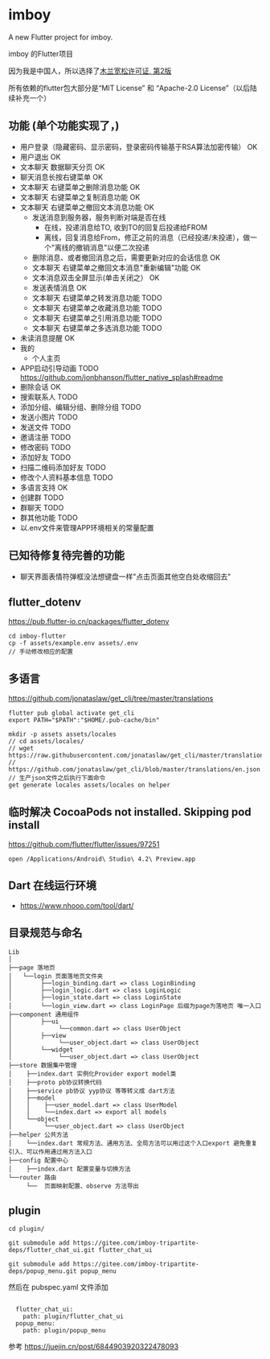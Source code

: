 # imboy

A new Flutter project for imboy.

imboy 的Flutter项目

因为我是中国人，所以选择了[木兰宽松许可证, 第2版](https://gitee.com/imboy-pub/imboy-flutter/blob/main/LICENSE)

所有依赖的flutter包大部分是“MIT License” 和 “Apache-2.0 License”（以后陆续补充一个）


## 功能 (单个功能实现了，)
* 用户登录（隐藏密码、显示密码，登录密码传输基于RSA算法加密传输） OK
* 用户退出 OK
* 文本聊天 数据聊天分页 OK
* 聊天消息长按右键菜单 OK
* 文本聊天 右键菜单之删除消息功能 OK
* 文本聊天 右键菜单之复制消息功能 OK
* 文本聊天 右键菜单之撤回文本消息功能 OK
    * 发送消息到服务器，服务判断对端是否在线
        * 在线，投递消息给TO, 收到TO的回复后投递给FROM
        * 离线，回复消息给From，修正之前的消息（已经投递/未投递），做一个"离线的撤销消息"以便二次投递
    * 删除消息、或者撤回消息之后，需要更新对应的会话信息 OK
    * 文本聊天 右键菜单之撤回文本消息"重新编辑"功能 OK
    * 文本消息双击全屏显示(单击关闭之） OK
    * 发送表情消息 OK
    * 文本聊天 右键菜单之转发消息功能 TODO
    * 文本聊天 右键菜单之收藏消息功能 TODO
    * 文本聊天 右键菜单之引用消息功能 TODO
    * 文本聊天 右键菜单之多选消息功能 TODO
* 未读消息提醒 OK
* 我的
    * 个人主页
* APP启动引导动画 TODO  https://github.com/jonbhanson/flutter_native_splash#readme
* 删除会话 OK
* 搜索联系人 TODO
* 添加分组、编辑分组、删除分组 TODO
* 发送小图片 TODO
* 发送文件 TODO
* 邀请注册 TODO
* 修改密码 TODO
* 添加好友 TODO
* 扫描二维码添加好友 TODO
* 修改个人资料基本信息 TODO
* 多语言支持 OK
* 创建群 TODO
* 群聊天 TODO
* 群其他功能 TODO
* 以.env文件来管理APP环境相关的常量配置

## 已知待修复待完善的功能
* 聊天界面表情符弹框没法想键盘一样"点击页面其他空白处收缩回去"

## flutter_dotenv

https://pub.flutter-io.cn/packages/flutter_dotenv
```
cd imboy-flutter
cp -f assets/example.env assets/.env
// 手动修改相应的配置

```

## 多语言
https://github.com/jonataslaw/get_cli/tree/master/translations
```
flutter pub global activate get_cli
export PATH="$PATH":"$HOME/.pub-cache/bin"

mkdir -p assets assets/locales
// cd assets/locales/
// wget https://raw.githubusercontent.com/jonataslaw/get_cli/master/translations/zh_CN.json
// https://github.com/jonataslaw/get_cli/blob/master/translations/en.json
// 生产json文件之后执行下面命令
get generate locales assets/locales on helper
```

## 临时解决 CocoaPods not installed. Skipping pod install

https://github.com/flutter/flutter/issues/97251
```
open /Applications/Android\ Studio\ 4.2\ Preview.app
```

## Dart 在线运行环境
* https://www.nhooo.com/tool/dart/


## 目录规范与命名
```
Lib
│
├──page 落地页
│   └──login 页面落地页文件夹
│        ├──login_binding.dart => class LoginBinding
│        ├──login_logic.dart => class LoginLogic
│        ├──login_state.dart => class LoginState
│        └──login_view.dart => class LoginPage 后缀为page为落地页 唯一入口
├──component 通用组件
│        ├──ui
│             └──common.dart => class UserObject
│        ├──view
│             └──user_object.dart => class UserObject
│        └──widget
│             └──user_object.dart => class UserObject
├──store 数据集中管理
│    ├──index.dart 实例化Provider export model类
│    ├──proto pb协议转换代码
│    ├──service pb协议 yyp协议 等等转义成 dart方法
│    ├──model
│    │    ├──user_model.dart => class UserModel
│    │    └──index.dart => export all models
│    └──object
│         └──user_object.dart => class UserObject
├──helper 公共方法
│    └──index.dart 常规方法、通用方法、全局方法可以用过这个入口export 避免重复引入、可以作用通过用方法入口
├──config 配置中心
│    ├──index.dart 配置变量与切换方法
└──router 路由
     └──  页面映射配置、observe 方法导出

```

## plugin

```
cd plugin/

git submodule add https://gitee.com/imboy-tripartite-deps/flutter_chat_ui.git flutter_chat_ui

git submodule add https://gitee.com/imboy-tripartite-deps/popup_menu.git popup_menu

```

然后在 pubspec.yaml 文件添加
```

  flutter_chat_ui:
    path: plugin/flutter_chat_ui
  popup_menu:
    path: plugin/popup_menu
```

参考 https://juejin.cn/post/6844903920322478093
